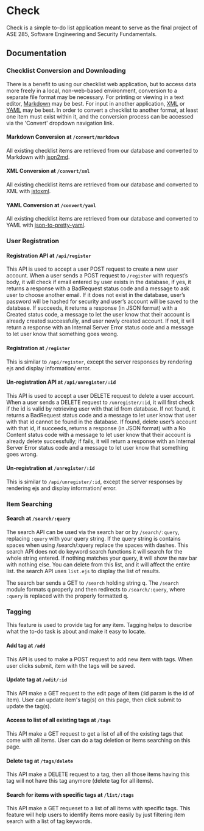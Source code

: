 # Check

Check is a simple to-do list application meant to serve as the final project of ASE 285, Software Engineering and
Security Fundamentals.

## Documentation

### Checklist Conversion and Downloading

There is a benefit to using our checklist web application, but to access data more freely in a local, non-web-based
environment, conversion to a separate file format may be necessary. For printing or viewing in a text editor,
[Markdown](https://en.wikipedia.org/wiki/Markdown) may be best. For input in another application, [XML](https://en.wikipedia.org/wiki/XML)
or [YAML](https://en.wikipedia.org/wiki/YAML) may be best. In order to convert a checklist to another format, at least
one item must exist within it, and the conversion process can be accessed via the 'Convert' dropdown navigation link.

#### Markdown Conversion at `/convert/markdown`

All existing checklist items are retrieved from our database and converted to Markdown with [json2md](https://github.com/IonicaBizau/json2md).

#### XML Conversion at `/convert/xml`

All existing checklist items are retrieved from our database and converted to XML with [jstoxml](https://github.com/davidcalhoun/jstoxml).

#### YAML Conversion at `/convert/yaml`

All existing checklist items are retrieved from our database and converted to YAML with [json-to-pretty-yaml](https://github.com/alexcrist/json-to-pretty-yaml).

### User Registration

#### Registration API at `/api/register`

This API is used to accept a user POST request to create a new user account. When a user sends a POST request to
`/register` with request’s body, it will check if email entered by user exists in the database, if yes, it returns a
response with a BadRequest status code and a message to ask user to choose another email. If it does not exist in the
database, user’s password will be hashed for security and user’s account will be saved to the database. If succeeds, it
returns a response (in JSON format) with a Created status code, a message to let the user know that their account is
already created successfully, and user newly created account. If not, it will return a response with an Internal Server
Error status code and a message to let user know that something goes wrong.

#### Registration at `/register`

This is similar to `/api/register`, except the server responses by rendering ejs and display information/ error.

#### Un-registration API at `/api/unregister/:id`

This API is used to accept a user DELETE request to delete a user account. When a user sends a DELETE request to
`/unregister/:id`, it will first check if the id is valid by retrieving user with that id from database. If not found,
it returns a BadRequest status code and a message to let user know that user with that id cannot be found in the
database. If found, delete user’s account with that id, if succeeds, returns a response (in JSON format) with a No
Content status code with a message to let user know that their account is already delete successfully; if fails, it
will return a response with an Internal Server Error status code and a message to let user know that something goes
wrong.

#### Un-registration at `/unregister/:id`

This is similar to `/api/unregister/:id`, except the server responses by rendering ejs and display information/ error.

### Item Searching

#### Search at `/search/:query`

The search API can be used via the search bar or by `/search/:query`, replacing `:query` with your query string. If the
query string is contains spaces when using /search/:query replace the spaces with dashes. This search API does not do
keyword search functions it will search for the whole string entered. If nothing matches your query, it will show the
nav bar with nothing else. You can delete from this list, and it will affect the entire list. the search API uses
`list.ejs` to display the list of results.

The search bar sends a GET to `/search` holding string q. The `/search` module formats q properly and then redirects to
`/search/:query`, where `:query` is replaced with the properly formatted q.

### Tagging

This feature is used to provide tag for any item. Tagging helps to describe what the to-do task is about and make it easy to locate.

#### Add tag at `/add`

This API is used to make a POST request to add new item with tags. When user clicks submit, item with the tags will be saved.

#### Update tag at `/edit/:id`

This API make a GET request to the edit page of item (:id param is the id of item). User can update item's tag(s) on this page, then click submit to update the tag(s).

#### Access to list of all existing tags at `/tags`

This API make a GET request to get a list of all of the existing tags that come with all items. User can do a tag deletion or items searching on this page.

#### Delete tag at `/tags/delete`

This API make a DELETE request to a tag, then all those items having this tag will not have this tag anymore (delete tag for all items).

#### Search for items with specific tags at `/list/:tags`

This API make a GET requeset to a list of all items with specific tags. This feature will help users to identify items more easily by just filtering item search with a list of tag keywords.
